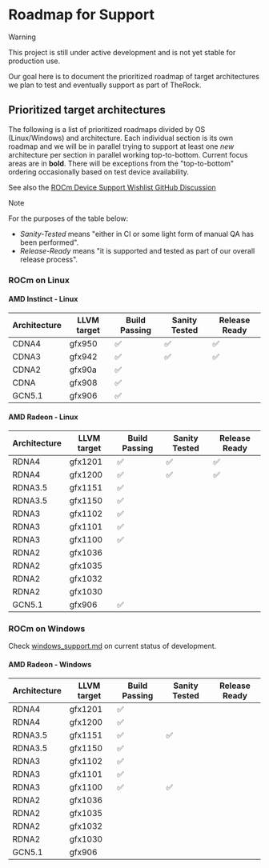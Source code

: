 # Roadmap for Support

> [!WARNING]
> This project is still under active development and is not yet stable for
> production use.

Our goal here is to document the prioritized roadmap of target architectures we plan to test and eventually support as part of TheRock.

## Prioritized target architectures

The following is a list of prioritized roadmaps divided by OS (Linux/Windows) and architecture. Each individual section is its own roadmap and we will be in parallel trying to support at least one *new* architecture per section in parallel working top-to-bottom. Current focus areas are in __bold__. There will be exceptions from the "top-to-bottom" ordering occasionally based on test device availability.

See also the [ROCm Device Support Wishlist GitHub Discussion](https://github.com/ROCm/ROCm/discussions/4276)

> [!NOTE]
> For the purposes of the table below:
>
> - *Sanity-Tested* means "either in CI or some light form of manual QA has been performed".
> - *Release-Ready* means "it is supported and tested as part of our overall release process".

### ROCm on Linux

#### AMD Instinct - Linux

| Architecture | LLVM target | Build Passing | Sanity Tested | Release Ready |
| ------------ | ----------- | ------------- | ------------- | ------------- |
| CDNA4        | gfx950      | ✅            | ✅            | ✅            |
| CDNA3        | gfx942      | ✅            | ✅            | ✅            |
| CDNA2        | gfx90a      | ✅            |               |               |
| CDNA         | gfx908      | ✅            |               |               |
| GCN5.1       | gfx906      | ✅            |               |               |

#### AMD Radeon - Linux

| Architecture | LLVM target | Build Passing | Sanity Tested | Release Ready |
| ------------ | ----------- | ------------- | ------------- | ------------- |
| RDNA4        | gfx1201     | ✅            | ✅            | ✅            |
| RDNA4        | gfx1200     | ✅            | ✅            | ✅            |
| RDNA3.5      | gfx1151     | ✅            |               |               |
| RDNA3.5      | gfx1150     | ✅            |               |               |
| RDNA3        | gfx1102     | ✅            |               |               |
| RDNA3        | gfx1101     | ✅            |               |               |
| RDNA3        | gfx1100     | ✅            |               |               |
| RDNA2        | gfx1036     |               |               |               |
| RDNA2        | gfx1035     |               |               |               |
| RDNA2        | gfx1032     |               |               |               |
| RDNA2        | gfx1030     |               |               |               |
| GCN5.1       | gfx906      | ✅            |               |               |

### ROCm on Windows

Check [windows_support.md](docs/development/windows_support.md) on current status of development.

#### AMD Radeon - Windows

| Architecture | LLVM target | Build Passing | Sanity Tested | Release Ready |
| ------------ | ----------- | ------------- | ------------- | ------------- |
| RDNA4        | gfx1201     | ✅            |               |               |
| RDNA4        | gfx1200     | ✅            |               |               |
| RDNA3.5      | gfx1151     | ✅            | ✅            |               |
| RDNA3.5      | gfx1150     | ✅            |               |               |
| RDNA3        | gfx1102     | ✅            |               |               |
| RDNA3        | gfx1101     | ✅            |               |               |
| RDNA3        | gfx1100     | ✅            | ✅            |               |
| RDNA2        | gfx1036     |               |               |               |
| RDNA2        | gfx1035     |               |               |               |
| RDNA2        | gfx1032     |               |               |               |
| RDNA2        | gfx1030     |               |               |               |
| GCN5.1       | gfx906      |               |               |               |
